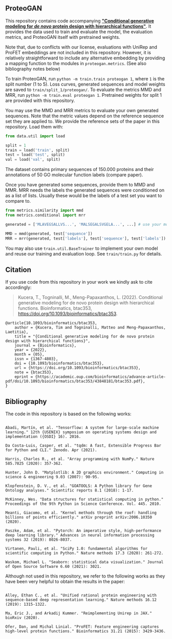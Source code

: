 ## ProteoGAN
This repository contains code accompanying [**"Conditional generative modeling for *de novo* protein design with hierarchical functions"**](https://doi.org/10.1093/bioinformatics/btac353). It provides the data used to train and evaluate the model, the evaluation metrics, and ProteoGAN itself with pretrained weights.

Note that, due to conflicts with our license, evaluations with UniRep and ProFET embeddings are not included in this repository. However, it is relatively straightforward to include any alternative embedding by providing a mapping function to the modules in `proteogan.metrics`. (See also bibliography notes below)

To train ProteoGAN, run `python -m train.train proteogan 1`, where `1` is the split number (1 to 5). Loss curves, generated sequences and model weights are saved to `train/split_1/proteogan/`. To evaluate the metrics MMD and MRR, run `python -m train.eval proteogan 1`. Pretrained weights for split 1 are provided with this repository.

You may use the MMD and MRR metrics to evaluate your own generated sequences. Note that the metric values depend on the reference sequence set they are applied to. We provide the reference sets of the paper in this repository. Load them with:

```python
from data.util import load

split = 1
train = load('train', split)
test = load('test', split)
val = load('val', split)
```

The dataset contains primary sequences of 150.000 proteins and their annotations of 50 GO molecular function labels (compare paper).

Once you have generated some sequences, provide them to MMD and MMR. MRR needs the labels the generated sequences were conditioned on as a list of lists. Usually these would be the labels of a test set you want to compare to.

```python
from metrics.similarity import mmd
from metrics.conditional import mrr

generated = ['MLAVEGSALLVS...', 'MALSEGALSVGELA...', ...] # use your model to generate these, conditioned on test['labels']

MMD = mmd(generated, test['sequence'])
MRR = mrr(generated, test['labels'], test['sequence'], test['labels'])

```

You may also use `train.util.BaseTrainer` to implement your own model and reuse our training and evaluation loop. See `train/train.py` for details.


## Citation
If you use code from this repository in your work we kindly ask to cite accordingly:

> Kucera, T., Togninalli, M., Meng-Papaxanthos, L. (2022). Conditional generative modeling for de novo protein design with hierarchical functions. Bioinformatics, btac353, https://doi.org/10.1093/bioinformatics/btac353.

```
@article{10.1093/bioinformatics/btac353,
    author = {Kucera, Tim and Togninalli, Matteo and Meng-Papaxanthos, Laetitia},
    title = "{Conditional generative modeling for de novo protein design with hierarchical functions}",
    journal = {Bioinformatics},
    year = {2022},
    month = {05},
    issn = {1367-4803},
    doi = {10.1093/bioinformatics/btac353},
    url = {https://doi.org/10.1093/bioinformatics/btac353},
    note = {btac353},
    eprint = {https://academic.oup.com/bioinformatics/advance-article-pdf/doi/10.1093/bioinformatics/btac353/43848181/btac353.pdf},
}
```


## Bibliography

The code in this repository is based on the following works:

```

Abadi, Martín, et al. "Tensorflow: A system for large-scale machine learning." 12th {USENIX} symposium on operating systems design and implementation ({OSDI} 16). 2016.

Da Costa-Luis, Casper, et al. "tqdm: A fast, Extensible Progress Bar for Python and CLI." Zenodo. Apr (2021).

Harris, Charles R., et al. "Array programming with NumPy." Nature 585.7825 (2020): 357-362.

Hunter, John D. "Matplotlib: A 2D graphics environment." Computing in science & engineering 9.03 (2007): 90-95.

Klopfenstein, D. V., et al. "GOATOOLS: A Python library for Gene Ontology analyses." Scientific reports 8.1 (2018): 1-17.

McKinney, Wes. "Data structures for statistical computing in python." Proceedings of the 9th Python in Science Conference. Vol. 445. 2010.

Meanti, Giacomo, et al. "Kernel methods through the roof: handling billions of points efficiently." arXiv preprint arXiv:2006.10350 (2020).

Paszke, Adam, et al. "Pytorch: An imperative style, high-performance deep learning library." Advances in neural information processing systems 32 (2019): 8026-8037.

Virtanen, Pauli, et al. "SciPy 1.0: fundamental algorithms for scientific computing in Python." Nature methods 17.3 (2020): 261-272.

Waskom, Michael L. "Seaborn: statistical data visualization." Journal of Open Source Software 6.60 (2021): 3021.

```

Although not used in this repository, we refer to the following works as they have been very helpful to obtain the results in the paper:

```

Alley, Ethan C., et al. "Unified rational protein engineering with sequence-based deep representation learning." Nature methods 16.12 (2019): 1315-1322.

Ma, Eric J., and Arkadij Kummer. "Reimplementing Unirep in JAX." bioRxiv (2020).

Ofer, Dan, and Michal Linial. "ProFET: Feature engineering captures high-level protein functions." Bioinformatics 31.21 (2015): 3429-3436.

```
